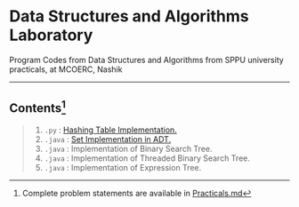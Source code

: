 
# Data Structures and Algorithms Laboratory

Program Codes from Data Structures and Algorithms from SPPU university practicals, at MCOERC, Nashik

---

## Contents[^1]

>1. `.py` : [Hashing Table Implementation.](./Assignment-1.py)
>2. `.java` : [Set Implementation in ADT.](./setAssignment2.java)
>3. `.java` : Implementation of Binary Search Tree.
>4. `.java` : Implementation of Threaded Binary Search Tree.
>5. `.java` : Implementation of Expression Tree.

[^1]: Complete problem statements are available in [Practicals.md](/Practicals.md)
